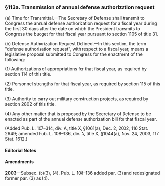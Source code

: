 ### §113a. Transmission of annual defense authorization request ###

(a) Time for Transmittal.—The Secretary of Defense shall transmit to Congress the annual defense authorization request for a fiscal year during the first 30 days after the date on which the President transmits to Congress the budget for that fiscal year pursuant to section 1105 of title 31.

(b) Defense Authorization Request Defined.—In this section, the term "defense authorization request", with respect to a fiscal year, means a legislative proposal submitted to Congress for the enactment of the following:

(1) Authorizations of appropriations for that fiscal year, as required by section 114 of this title.

(2) Personnel strengths for that fiscal year, as required by section 115 of this title.

(3) Authority to carry out military construction projects, as required by section 2802 of this title.

(4) Any other matter that is proposed by the Secretary of Defense to be enacted as part of the annual defense authorization bill for that fiscal year.

(Added Pub. L. 107–314, div. A, title X, §1061(a), Dec. 2, 2002, 116 Stat. 2649; amended Pub. L. 108–136, div. A, title X, §1044(a), Nov. 24, 2003, 117 Stat. 1612.)

#### **Editorial Notes** ####

#### Amendments ####

**2003**—Subsec. (b)(3), (4). Pub. L. 108–136 added par. (3) and redesignated former par. (3) as (4).
